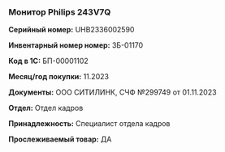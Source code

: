 ### Монитор Philips 243V7Q </br>

**Серийный номер:** UHB2336002590</br>

**Инвентарный номер номер:** ЗБ-01170 </br>

**Код в 1С:** БП-00001102 </br> 

**Месяц/год покупки:** 11.2023 </br>

**Документы:** ООО СИТИЛИНК, СЧФ №299749 от 01.11.2023</br>

**Отдел:** Отдел кадров </br>

**Принадлежность:** Специалист отдела кадров </br>

**Прослеживаемый товар:** ДА 
